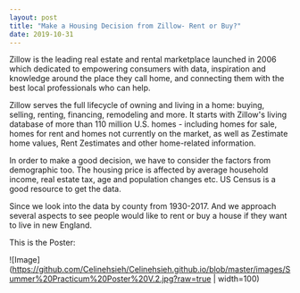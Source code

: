 ```yaml
---
layout: post
title: "Make a Housing Decision from Zillow- Rent or Buy?"
date: 2019-10-31
---
```


Zillow is the leading real estate and rental marketplace launched in 2006 which dedicated to empowering consumers with data, 
inspiration and knowledge around the place they call home, and connecting them with the best local professionals who can help.

Zillow serves the full lifecycle of owning and living in a home: buying, selling, renting, financing, remodeling and more. 
It starts with Zillow's living database of more than 110 million U.S. homes - including homes for sale, homes for rent and 
homes not currently on the market, as well as Zestimate home values, Rent Zestimates and other home-related information.  


In order to make a good decision, we have to consider the factors from demographic too. The housing price is affected by average 
household income, real estate tax, age and population changes etc. US Census is a good resource to get the data. 

Since we look into the data by county from 1930-2017. And we approach several aspects to see people would like to rent or buy a house 
if they want to live in new England. 


This is the Poster:

![Image](https://github.com/Celinehsieh/Celinehsieh.github.io/blob/master/images/Summer%20Practicum%20Poster%20V.2.jpg?raw=true | width=100)
